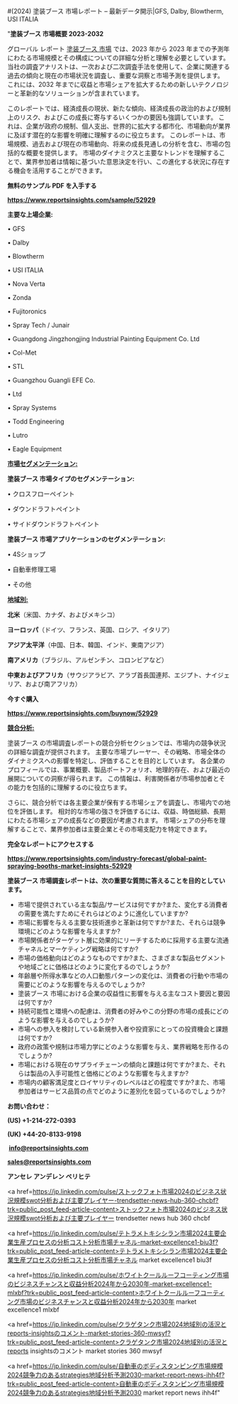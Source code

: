 #(2024) 塗装ブース 市場レポート – 最新データ開示|GFS, Dalby, Blowtherm, USI ITALIA

"<strong>塗装ブース 市場概要 2023-2032</strong>

グローバル レポート <a href=https://www.reportsinsights.com/sample/52929>塗装ブース 市場</a> では、2023 年から 2023 年までの予測年にわたる市場規模とその構成についての詳細な分析と理解を必要としています。 当社の調査アナリストは、一次および二次調査手法を使用して、企業に関連する過去の傾向と現在の市場状況を調査し、重要な洞察と市場予測を提供します。 これには、2032 年までに収益と市場シェアを拡大​​するための新しいテクノロジーと革新的なソリューションが含まれています。

このレポートでは、経済成長の現状、新たな傾向、経済成長の政治的および規制上のリスク、およびこの成長に寄与するいくつかの要因も強調しています。 これは、企業が政府の規制、個人支出、世界的に拡大する都市化、市場動向が業界に及ぼす潜在的な影響を明確に理解するのに役立ちます。 このレポートは、市場規模、過去および現在の市場動向、将来の成長見通しの分析を含む、市場の包括的な概要を提供します。 市場のダイナミクスと主要なトレンドを理解することで、業界参加者は情報に基づいた意思決定を行い、この進化する状況に存在する機会を活用することができます。

<strong><b>無料のサンプル PDF を入手する</b></strong>

<a href=https://www.reportsinsights.com/sample/52929><strong><u>https://www.reportsinsights.com/sample/52929</u></strong></a>

<strong>主要な上場企業:</strong>

• GFS

• Dalby

• Blowtherm

• USI ITALIA

• Nova Verta

• Zonda

• Fujitoronics

• Spray Tech / Junair

• Guangdong Jingzhongjing Industrial Painting Equipment Co.  Ltd

• Col-Met

• STL

• Guangzhou Guangli EFE Co.

• Ltd

• Spray Systems

• Todd Engineering

• Lutro

• Eagle Equipment

<strong><u>市場セグメンテーション</u></strong><strong><u>:</u></strong>

<strong>塗装ブース 市場タイプのセグメンテーション:</strong>

• クロスフローペイント

• ダウンドラフトペイント

• サイドダウンドラフトペイント

<strong>塗装ブース 市場アプリケーションのセグメンテーション:</strong>

• 4Sショップ

• 自動車修理工場

• その他

<strong><u>地域別</u></strong><strong><u>:</u></strong>

<strong>北米</strong>（米国、カナダ、およびメキシコ）

<strong>ヨーロッパ</strong>（ドイツ、フランス、英国、ロシア、イタリア）

<strong>アジア太平洋</strong>（中国、日本、韓国、インド、東南アジア）

<strong>南アメリカ</strong>（ブラジル、アルゼンチン、コロンビアなど）

<strong>中東およびアフリカ</strong>（サウジアラビア、アラブ首長国連邦、エジプト、ナイジェリア、および南アフリカ）

<strong>今すぐ購入</strong>

<a href=https://www.reportsinsights.com/buynow/52929><strong><u>https://www.reportsinsights.com/buynow/52929</u></strong></a>

<strong><u>競合分析:</u></strong>

塗装ブース の市場調査レポートの競合分析セクションでは、市場内の競争状況の詳細な調査が提供されます。 主要な市場プレーヤー、その戦略、市場全体のダイナミクスへの影響を特定し、評価することを目的としています。 各企業のプロフィールでは、事業概要、製品ポートフォリオ、地理的存在、および最近の展開についての洞察が得られます。 この情報は、利害関係者が市場参加者とその能力を包括的に理解するのに役立ちます。

さらに、競合分析では各主要企業が保有する市場シェアを調査し、市場内での地位を評価します。 相対的な市場の強さを評価するには、収益、時価総額、長期にわたる市場シェアの成長などの要因が考慮されます。 市場シェアの分布を理解することで、業界参加者は主要企業とその市場支配力を特定できます。

<strong>完全なレポートにアクセスする</strong>

<a href=https://www.reportsinsights.com/industry-forecast/global-paint-spraying-booths-market-insights-52929><strong><u><b>https://www.reportsinsights.com/industry-forecast/global-paint-spraying-booths-market-insights-52929</b></u></strong></a>

<strong><b>塗装ブース 市場調査レポートは、次の重要な質問に答えることを目的としています。</b></strong>
<ul>
  <li>市場で提供されている主な製品/サービスは何ですか?また、変化する消費者の需要を満たすためにそれらはどのように進化していますか?</li>
  <li>市場に影響を与える主要な技術進歩と革新は何ですか?また、それらは競争環境にどのような影響を与えますか?</li>
  <li>市場関係者がターゲット層に効果的にリーチするために採用する主要な流通チャネルとマーケティング戦略は何ですか?</li>
  <li>市場の価格動向はどのようなものですか?また、さまざまな製品セグメントや地域ごとに価格はどのように変化するのでしょうか?</li>
  <li>年齢層や所得水準などの人口動態パターンの変化は、消費者の行動や市場の需要にどのような影響を与えるのでしょうか?</li>
  <li>塗装ブース 市場における企業の収益性に影響を与える主なコスト要因と要因は何ですか?</li>
  <li>持続可能性と環境への配慮は、消費者の好みやこの分野の市場の成長にどのような影響を与えるのでしょうか?</li>
  <li>市場への参入を検討している新規参入者や投資家にとっての投資機会と課題は何ですか?</li>
  <li>政府の政策や規制は市場力学にどのような影響を与え、業界戦略を形作るのでしょうか?</li>
  <li>市場における現在のサプライチェーンの傾向と課題は何ですか?また、それらは製品の入手可能性と価格にどのような影響を与えますか?</li>
  <li>市場内の顧客満足度とロイヤリティのレベルはどの程度ですか?また、市場参加者はサービス品質の点でどのように差別化を図っているのでしょうか?</li>
</ul>
<strong>お問い合わせ：</strong>

<strong>(US) +1-214-272-0393</strong>

<strong>(UK) +44-20-8133-9198</strong>

<strong> </strong><a href=info@reportsinsights.com><strong><u>info@reportsinsights.com</u></strong></a>

<a href=sales@reportsinsights.com><strong><u>sales@reportsinsights.com</u></strong></a>

<strong>アンセレ アンデレン ベリヒテ</strong>

<a href=https://jp.linkedin.com/pulse/ストックフォト市場2024のビジネス状況規模swot分析および主要プレイヤー-trendsetter-news-hub-360-chcbf?trk=public_post_feed-article-content>ストックフォト市場2024のビジネス状況規模swot分析および主要プレイヤー trendsetter news hub 360 chcbf</a>

<a href=https://jp.linkedin.com/pulse/テトラメトキシシラン市場2024主要企業生産プロセスの分析コスト分析市場チャネル-market-excellence1-biu3f?trk=public_post_feed-article-content>テトラメトキシシラン市場2024主要企業生産プロセスの分析コスト分析市場チャネル market excellence1 biu3f</a>

<a href=https://jp.linkedin.com/pulse/ホワイトクールルーフコーティング市場のビジネスチャンスと収益分析2024年から2030年-market-excellence1-mlxbf?trk=public_post_feed-article-content>ホワイトクールルーフコーティング市場のビジネスチャンスと収益分析2024年から2030年 market excellence1 mlxbf</a>

<a href=https://jp.linkedin.com/pulse/クラゲタンク市場2024地域別の活況とreports-insightsのコメント-market-stories-360-mwsyf?trk=public_post_feed-article-content>クラゲタンク市場2024地域別の活況とreports insightsのコメント market stories 360 mwsyf</a>

<a href=https://jp.linkedin.com/pulse/自動車のボディスタンピング市場規模2024競争力のあるstrategies地域分析予測2030-market-report-news-ihh4f?trk=public_post_feed-article-content>自動車のボディスタンピング市場規模2024競争力のあるstrategies地域分析予測2030 market report news ihh4f</a>"
